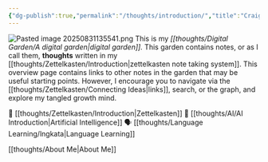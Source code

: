 ```yaml
---
{"dg-publish":true,"permalink":"/thoughts/introduction/","title":"Craig's Digital Garden","tags":["refactored","blogged","gardenEntry"],"created":"2025-08-27T06:54:48.266+01:00","updated":"2025-08-31T13:59:55.591+01:00"}
---
```


![Pasted image 20250831135541.png](/img/user/IMAGES/Pasted%20image%2020250831135541.png)
This is my _[[thoughts/Digital Garden/A digital garden\|digital garden]]._ This garden contains notes, or as I call them, **thoughts** written in my [[thoughts/Zettelkasten/Introduction\|zettelkasten note taking system]]. This overview page contains links to other notes in the garden that may be useful starting points. However, I encourage you to navigate via the [[thoughts/Zettelkasten/Connecting Ideas\|links]], search, or the graph, and explore my tangled growth mind.

📝 [[thoughts/Zettelkasten/Introduction\|Zettelkasten]]
🤖 [[thoughts/AI/AI Introduction\|Artificial Intelligence]]
🗣️ [[thoughts/Language Learning/lngkata\|Language Learning]]

[[thoughts/About Me\|About Me]]